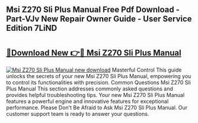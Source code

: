 ## Msi Z270 Sli Plus Manual Free Pdf Download - Part-VJv New Repair Owner Guide - User Service Edition 7LiND

# <h2><a href="http://cf2285.oget.top/?id=Msi+Z270+Sli+Plus+Manual">🔗Download New 👉🔴 Msi Z270 Sli Plus Manual</a></h2>

[![Msi Z270 Sli Plus Manual new download](https://i.imgur.com/5g1atiW.png)](http://cf2285.oget.top/?id=Msi+Z270+Sli+Plus+Manual)
Masterful Control This guide unlocks the secrets of your new Msi Z270 Sli Plus Manual, empowering you to control its functionalities with precision. Common Questions Msi Z270 Sli Plus Manual This section addresses commonly asked questions and provides helpful troubleshooting tips. Your new Msi Z270 Sli Plus Manual features a powerful engine and innovative features for exceptional performance. Please Don't Be Afraid to Ask Msi Z270 Sli Plus Manual. Our customer support team is ready to answer your questions.
